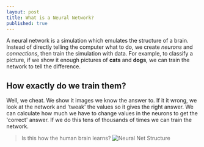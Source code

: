 ```yaml
---
layout: post
title: What is a Neural Network?
published: true
---
```


A neural network is a simulation which emulates the structure of a brain. Instead of directly telling the computer what to do, we create _neurons_ and _connections_, then train the simulation with data. For example, to classify a picture, if we show it enough pictures of **cats** and **dogs**, we can train the network to tell the difference.

## How exactly do we train them?

Well, we cheat. We show it images we know the answer to. If it it wrong, we look at the network and 'tweak' the values so it gives the right answer. We can calculate how much we have to change values in the neurons to get the 'correct' answer. If we do this tens of thousands of times we can train the network.

> Is this how the human brain learns?
![Neural Net Structure]({{site.baseurl}}/images/neuralNet1.jpg)
